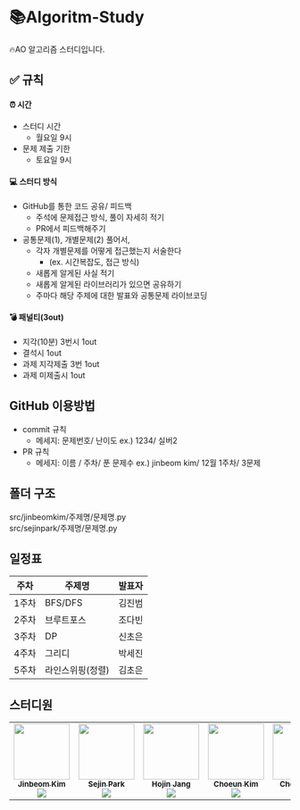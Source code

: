 # 📚Algoritm-Study
🔥AO 알고리즘 스터디입니다.
<br/>
## ✅ 규칙
#### ⏰ 시간
- 스터디 시간
  - 월요일 9시
- 문제  제출 기한
  - 토요일 9시
#### 💻 스터디 방식
- GitHub를 통한 코드 공유/ 피드백
  - 주석에 문제접근 방식, 풀이 자세히 적기
  - PR에서 피드백해주기
- 공통문제(1), 개별문제(2) 풀어서, 
  - 각자 개별문제를 어떻게 접근했는지 서술한다
    - (ex. 시간복잡도, 접근 방식)
  - 새롭게 알게된 사실 적기
  - 새롭게 알게된 라이브러리가 있으면 공유하기
  - 주마다 해당 주제에 대한 발표와 공통문제 라이브코딩
#### 💣 패널티(3out)
- 지각(10분) 3번시 1out 
- 결석시 1out
- 과제 지각제출 3번 1out
- 과제 미제출시 1out
## GitHub 이용방법
- commit 규칙
  - 메세지: 문제번호/ 난이도 ex.) 1234/ 실버2
- PR 규칙
  - 메세지: 이름 / 주차/ 푼 문제수 ex.) jinbeom kim/ 12월 1주차/ 3문제
## 폴더 구조
src/jinbeomkim/주제명/문제명.py
<br/>
src/sejinpark/주제명/문제명.py
## 일정표

| **주차** | **주제명**       | **발표자**  |
| -------- | ------------------- | ---------- |
| 1주차   | BFS/DFS | 김진범 |
| 2주차   | 브루트포스 | 조다빈 |
| 3주차   | DP | 신초은 |
| 4주차   | 그리디 | 박세진 |
| 5주차   | 라인스위핑(정렬) | 김초은 |
## 스터디원
<table>
  <tr>
   <td align="center"><a href="https://github.com/kjb512"><img src="https://avatars.githubusercontent.com/u/53505860?v=4?s=100" width="100px;" alt=""/><br /><sub><b>Jinbeom Kim</b></a><br><a href="https://solved.ac/kjb512"><img src="http://mazassumnida.wtf/api/mini/generate_badge?boj=kjb512" /></sub></a><br /></td>
   <td align="center"><a href="https://github.com/sejineer"><img src="https://avatars.githubusercontent.com/u/95167215?v=4?s=100" width="100px;" alt=""/><br /><sub><b>Sejin Park</b></a><br><a href="https://solved.ac/qkrtpwls025"><img src="http://mazassumnida.wtf/api/mini/generate_badge?boj=qkrtpwls025" /></sub></a><br /></td>
   <td align="center"><a href="https://github.com/hojinida"><img src="https://avatars.githubusercontent.com/u/96263955?v=4?s=100" width="100px;" alt=""/><br /><sub><b>Hojin Jang</b></a><br><a href="https://solved.ac/opqrs1107"><img src="http://mazassumnida.wtf/api/mini/generate_badge?boj=opqrs1107" /></sub></a><br /></td>
   <td align="center"><a href="https://github.com/ChoeunKim"><img src="https://avatars.githubusercontent.com/u/115697121?v=4?s=100" width="100px;" alt=""/><br /><sub><b>Choeun Kim</b></a><br><a href="https://solved.ac/sskce7675"><img src="http://mazassumnida.wtf/api/mini/generate_badge?boj=sskce7675" /></sub></a><br /></td>
   <td align="center"><a href="https://github.com/choeun7"><img src="https://avatars.githubusercontent.com/u/95676587?v=4?s=100" width="100px;" alt=""/><br /><sub><b>Choeun Sin</b></a><br><a href="https://solved.ac/ch01"><img src="http://mazassumnida.wtf/api/mini/generate_badge?boj=ch01" /></sub></a><br /></td>
   <td align="center"><a href="https://github.com/nevasca1125"><img src="https://avatars.githubusercontent.com/u/90556146?v=4?s=100" width="100px;" alt=""/><br /><sub><b>Dabin Cho</b></a><br><a href="https://solved.ac/luputis1125"><img src="http://mazassumnida.wtf/api/mini/generate_badge?boj=luputis1125" /></sub></a><br /></td>
  </tr>
</table>
<br />

